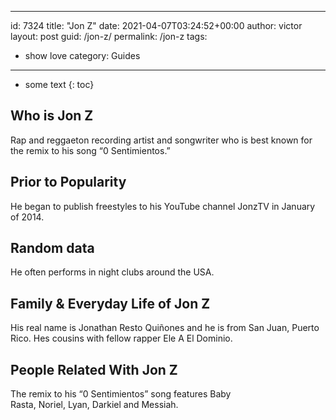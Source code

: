  ---
id: 7324
title: "Jon Z"
date: 2021-04-07T03:24:52+00:00
author: victor
layout: post
guid: /jon-z/
permalink: /jon-z
tags:
 - show love
category: Guides
---

* some text
{: toc}

## Who is Jon Z

Rap and reggaeton recording artist and songwriter who is best known for the remix to his song &#8220;0 Sentimientos.&#8221;

## Prior to Popularity

He began to publish freestyles to his YouTube channel JonzTV in January of 2014.

## Random data

He often performs in night clubs around the USA.

## Family & Everyday Life of Jon Z

His real name is Jonathan Resto Quiñones and he is from San Juan, Puerto Rico. Hes cousins with fellow rapper Ele A El Dominio. 

## People Related With Jon Z

The remix to his &#8220;0 Sentimientos&#8221; song features Baby Rasta, Noriel, Lyan, Darkiel and Messiah.
 